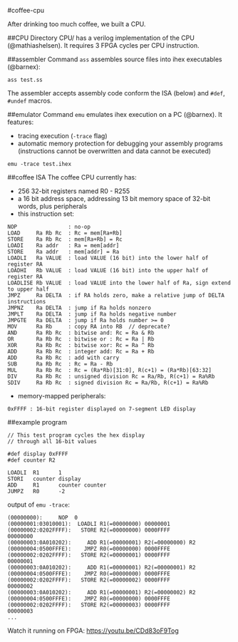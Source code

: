 #coffee-cpu

After drinking too much coffee, we built a CPU.

##CPU
Directory CPU/ has a verilog implementation of the CPU (@mathiashelsen). It requires 3 FPGA cycles per CPU instruction.

##assembler
Command ``ass`` assembles source files into ihex executables (@barnex):
```
ass test.ss
```
The assembler accepts assembly code conform the ISA (below) and ``#def``, ``#undef`` macros.

##emulator
Command ``emu`` emulates ihex execution on a PC (@barnex). It features:
  * tracing execution (``-trace`` flag)
  * automatic memory protection for debugging your assembly programs (instructions cannot be overwritten and data cannot be executed)
```
emu -trace test.ihex
```

##coffee ISA
The coffee CPU currently has:
  * 256 32-bit registers named R0 - R255
  * a 16 bit address space, addressing 13 bit memory space of 32-bit words, plus peripherals
  * this instruction set:
```
NOP                : no-op
LOAD     Ra Rb Rc  : Rc = mem[Ra+Rb]
STORE    Ra Rb Rc  : mem[Ra+Rb] = Rc
LOADI    Ra addr   : Ra = mem[addr]
STORE    Ra addr   : mem[addr] = Ra
LOADLI   Ra VALUE  : load VALUE (16 bit) into the lower half of register RA
LOADHI   Rb VALUE  : load VALUE (16 bit) into the upper half of register RA
LOADLISE Rb VALUE  : load VALUE into the lower half of Ra, sign extend to upper half
JMPZ     Ra DELTA  : if RA holds zero, make a relative jump of DELTA instructions
JMPNZ    Ra DELTA  : jump if Ra holds nonzero
JMPLT    Ra DELTA  : jump if Ra holds negative number
JMPGTE   Ra DELTA  : jump if Ra holds number >= 0
MOV      Ra Rb     : copy RA into RB  // deprecate?
AND      Ra Rb Rc  : bitwise and: Rc = Ra & Rb
OR       Ra Rb Rc  : bitwise or : Rc = Ra | Rb
XOR      Ra Rb Rc  : bitwise xor: Rc = Ra ^ Rb
ADD      Ra Rb Rc  : integer add: Rc = Ra + Rb
ADD      Ra Rb Rc  : add with carry
SUB      Ra Rb Rc  : Rc = Ra - Rb
MUL      Ra Rb Rc  : Rc = (Ra*Rb)[31:0], R(c+1) = (Ra*Rb)[63:32]
DIV      Ra Rb Rc  : unsigned division Rc = Ra/Rb, R(c+1) = Ra%Rb
SDIV     Ra Rb Rc  : signed division Rc = Ra/Rb, R(c+1) = Ra%Rb
```
  * memory-mapped peripherals:
```
0xFFFF : 16-bit register displayed on 7-segment LED display
```


##example program
```
// This test program cycles the hex display
// through all 16-bit values

#def display 0xFFFF
#def counter R2

LOADLI  R1      1
STORI	counter display 
ADD 	R1      counter counter
JUMPZ 	R0      -2 
```

output of ``emu -trace``:
```
(00000000):     NOP  0
(00000001:03010001):  LOADLI R1(=00000000) 00000001
(00000002:0202FFFF):   STORE R2(=00000000) 0000FFFF
00000000
(00000003:0A010202):     ADD R1(=00000001) R2(=00000000) R2
(00000004:0500FFFE):    JMPZ R0(=00000000) 0000FFFE
(00000002:0202FFFF):   STORE R2(=00000001) 0000FFFF
00000001
(00000003:0A010202):     ADD R1(=00000001) R2(=00000001) R2
(00000004:0500FFFE):    JMPZ R0(=00000000) 0000FFFE
(00000002:0202FFFF):   STORE R2(=00000002) 0000FFFF
00000002
(00000003:0A010202):     ADD R1(=00000001) R2(=00000002) R2
(00000004:0500FFFE):    JMPZ R0(=00000000) 0000FFFE
(00000002:0202FFFF):   STORE R2(=00000003) 0000FFFF
00000003
...
```

Watch it running on FPGA: https://youtu.be/CDd83oF9Tog
